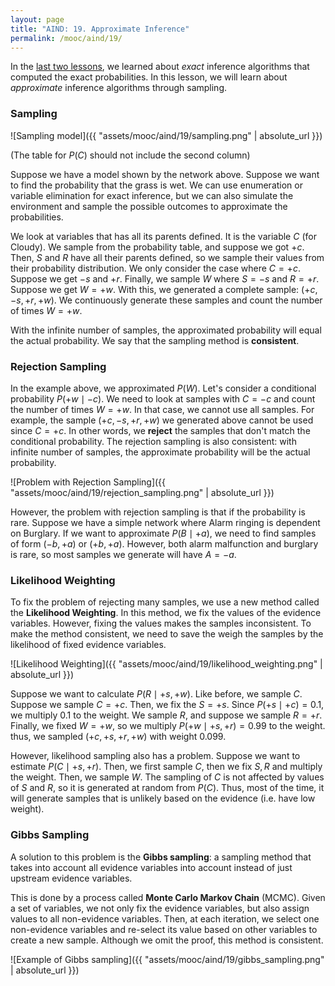 ```yaml
---
layout: page
title: "AIND: 19. Approximate Inference"
permalink: /mooc/aind/19/
---
```


In the [last two lessons](/mooc/aind/17), we learned about *exact* inference algorithms that computed the exact probabilities. In this lesson, we will learn about *approximate* inference algorithms through sampling.

### Sampling

![Sampling model]({{ "assets/mooc/aind/19/sampling.png" | absolute_url }})

(The table for $P(C)$ should not include the second column)

Suppose we have a model shown by the network above. Suppose we want to find the probability that the grass is wet. We can use enumeration or variable elimination for exact inference, but we can also simulate the environment and sample the possible outcomes to approximate the probabilities.

We look at variables that has all its parents defined. It is the variable $C$  (for Cloudy). We sample from the probability table, and suppose we got $+c$. Then, $S$ and $R$ have all their parents defined, so we sample their values from their probability distribution. We only consider the case where $C = +c$. Suppose we get $-s$ and $+r$. Finally, we sample $W$ where $S = -s$ and $R = +r$. Suppose we get $W = +w$. With this, we generated a complete sample: $(+c, -s, +r ,+w)$. We continuously generate these samples and count the number of times $W = +w$.

With the infinite number of samples, the approximated probability will equal the actual probability. We say that the sampling method is **consistent**.

### Rejection Sampling

In the example above, we approximated $P(W)$. Let's consider a conditional probability $P(+w \mid -c)$. We need to look at samples with $C = -c$ and count the number of times $W = +w$. In that case, we cannot use all samples. For example, the sample $(+c, -s, +r, +w)$ we generated above cannot be used since $C = +c$. In other words, we **reject** the samples that don't match the conditional probability. The rejection sampling is also consistent: with infinite number of samples, the approximate probability will be the actual probability.

![Problem with Rejection Sampling]({{ "assets/mooc/aind/19/rejection_sampling.png" | absolute_url }})

However, the problem with rejection sampling is that if the probability is rare. Suppose we have a simple network where Alarm ringing is dependent on Burglary. If we want to approximate $P(B \mid +a)$, we need to find samples of form $(-b, +a)$ or $(+b, +a)$. However, both alarm malfunction and burglary is rare, so most samples we generate will have $A = -a$.

### Likelihood Weighting

To fix the problem of rejecting many samples, we use a new method called the **Likelihood Weighting**. In this method, we fix the values of the evidence variables. However, fixing the values makes the samples inconsistent. To make the method consistent, we need to save the weigh the samples by the likelihood of fixed evidence variables.

![Likelihood Weighting]({{ "assets/mooc/aind/19/likelihood_weighting.png" | absolute_url }})

Suppose we want to calculate $P(R \mid +s, +w)$. Like before, we sample $C$. Suppose we sample $C = +c$. Then, we fix the $S = +s$. Since $P(+s \mid +c) = 0.1$, we multiply $0.1$ to the weight. We sample $R$, and suppose we sample $R = +r$. Finally, we fixed $W = +w$, so we multiply $P(+w \mid +s, +r) = 0.99$ to the weight.  thus, we sampled $(+c, +s, +r, +w)$ with weight $0.099$.

However, likelihood sampling also has a problem. Suppose we want to estimate $P(C \mid +s, +r)$. Then, we first sample $C$, then we fix $S, R$ and multiply the weight. Then, we sample $W$. The sampling of $C$ is not affected by values of $S$ and $R$, so it is generated at random from $P(C)$. Thus, most of the time, it will generate samples that is unlikely based on the evidence (i.e. have low weight).

### Gibbs Sampling

A solution to this problem is the **Gibbs sampling**: a sampling method that takes into account all evidence variables into account instead of just upstream evidence variables.

This is done by a process called **Monte Carlo Markov Chain** (MCMC). Given a set of variables, we not only fix the evidence variables, but also assign values to all non-evidence variables. Then, at each iteration, we select one non-evidence variables and re-select its value based on other variables to create a new sample. Although we omit the proof, this method is consistent.

![Example of Gibbs sampling]({{ "assets/mooc/aind/19/gibbs_sampling.png" | absolute_url }})

